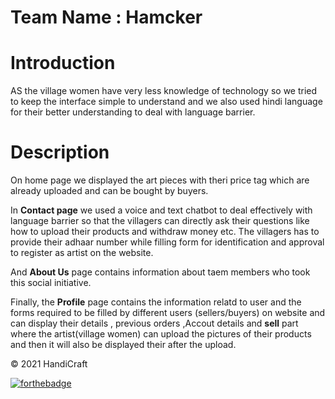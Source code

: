 # Team Name : Hamcker

# Introduction

AS the village women have very less knowledge of technology  so we tried to keep the interface simple to understand
and we also used hindi language for their better understanding to deal with language barrier.

# Description

On home page we displayed the art pieces with theri price tag which are already uploaded and can be bought by buyers.

In **Contact page** we used a voice and text chatbot to deal effectively with language barrier so that the villagers can directly ask their questions like how to upload their products and withdraw money etc. The villagers has to provide their adhaar number while filling form for identification and approval to register as artist on the website.

And **About Us** page contains information about taem members who took this social initiative.

Finally, the **Profile** page contains the information relatd to user and the forms required to be filled by different users (sellers/buyers) on website and can display their details , previous orders ,Accout details and **sell** part where the artist(village women) can upload the pictures of their products and then it will also be displayed their after the upload.

© 2021 HandiCraft



[![forthebadge](https://forthebadge.com/images/badges/built-with-love.svg)](https://forthebadge.com)
